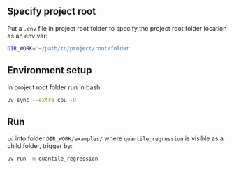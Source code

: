 ## Specify project root

Put a `.env` file in project root folder to specify the project root folder location as an env var:

```bash
DIR_WORK='~/path/to/project/root/folder'
```

## Environment setup

In project root folder run in bash:

```bash
uv sync --extra cpu -U
```

## Run

`cd` into folder `DIR_WORK/examples/` where `quantile_regression` is visible as a child folder, trigger by:

```bash
uv run -m quantile_regression
```
